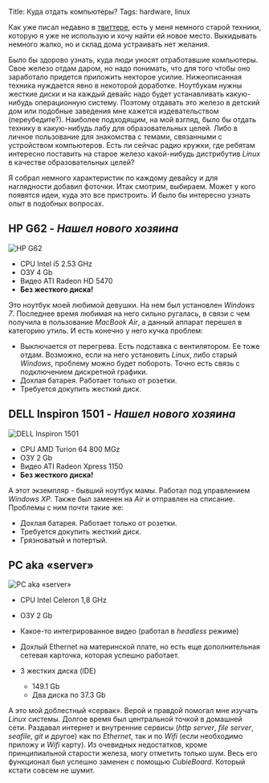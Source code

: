 Title: Куда отдать компьютеры?
Tags: hardware, linux

Как уже  писал недавно в [твиттере][twit],  есть у меня немного  старой техники,
которую  я уже  не использую  и хочу  найти ей  новое место.  Выкидывать немного
жалко, но и склад дома устраивать нет желания.

Было бы здорово  узнать, куда люди уносят отработавшие  компьютеры.  Свое железо
отдам  даром, но  надо  понимать, что  для того  чтобы  оно заработало  придется
приложить  некторое усилие.   Нижеописанная техника  нуждается явно  в некоторой
доработке.   Ноутбукам  нужны  жесткие  диски  и на  каждый  девайс  надо  будет
устанавливать какую-нибудь операционную систему.   Поэтому отдавать это железо в
детский дом  или подобные заведения мне  кажется издевательством (переубедите?).
Наиболее подходящим, на  мой взгляд, было бы отдать технику  в какую-нибудь лабу
для образовательных целей.   Либо в личное пользование для  знакомства с темами,
связанными с устройством  компьютеров. Есть ли сейчас радио  кружки, где ребятам
интересно поставить на старое железо какой-нибудь дистрибутив *Linux* в качестве
образовательных целей?

Я  собрал немного  характеристик по  каждому девайсу  и для  наглядности добавил
фоточки.  Итак  смотрим, выбираем.   Может у  кого появятся  идеи, куда  это все
пристроить. И было бы интересно узнать опыт в подобных вопросах.

## HP G62 - *Нашел нового хозяина*

![HP G62]({filename}/images/comp-hp.jpg)

* CPU Intel i5 2.53 GHz
* ОЗУ 4 Gb
* Видео ATI Radeon HD 5470
* **Без жесткого диска!**

Это ноутбук моей любимой девушки. На  нем был установлен *Windows 7*.  Последнее
время любимая  на него  сильно ругалась,  в связи с  чем получила  в пользование
*MacBook Air*,  а данный аппарат  перешел в категорию  утиль.  И есть  конечно у
него кучка проблем:

* Выключается  от перегрева.   Есть подставка  с вентилятором.   Ее тоже  отдам.
  Возможно, если  на него  установить *Linux*,  либо старый  *Windows*, проблему
  можно будет побороть. Точно есть связь с подключением дискретной графики.
* Дохлая батарея. Работает только от розетки.
* Требуется докупить жесткий диск.

## DELL Inspiron 1501 - *Нашел нового хозяина*

![DELL Inspiron 1501]({filename}/images/comp-dell.jpg)

* CPU AMD Turion 64 800 MGz
* ОЗУ 2 Gb
* Видео ATI Radeon Xpress 1150
* **Без жесткого диска!**

А  этот экземпляр  -  бывший  ноутбук мамы.   Работал  под управлением  *Windows
XP*. Также был  заменен на *Air* и  отправлен на списание. Проблемы  с ним почти
такие же:

* Дохлая батарея. Работает только от розетки.
* Требуется докупить жесткий диск.
* Грязноватый и потертый.

## PC aka «server»

![PC aka «server»]({filename}/images/comp-pc.jpg)

* CPU Intel Celeron 1,8 GHz
* ОЗУ 2 Gb
* Какое-то интегрированное видео (работал в *headless* режиме)
* Дохлый  Ethernet на  материнской  плате, но  есть  еще дополнительная  сетевая
  карточка, которая успешно работает.
* 3 жестких диска (IDE)

    * 149.1 Gb
    * Два диска по 37.3 Gb

А это  мой доблестный  «сервак».  Верой  и правдой  помогал мне  изучать *Linux*
системы. Долгое время был центральной  точкой в домашней сети. Раздавал интернет
и внутренние сервисы  (*http server*, *file server*, *seafile*,  *git* и другое)
как по *Ethernet*, так и по *Wifi* (если необходимо приложу и *Wifi* карту).  Из
очевидных  недостатков,  кроме  принципиальной старости  железа,  могу  отметить
только   шум.    Весь   его   функционал   был   успешно   заменен   с   помощью
*CubieBoard*. Который кстати совсем не шумит.

[twit]: https://twitter.com/puzan/status/567212984490295296
